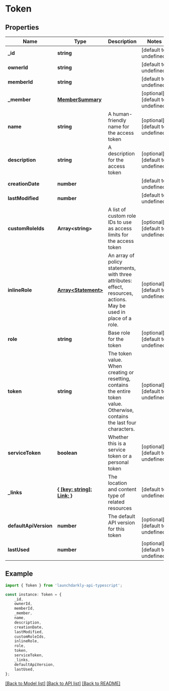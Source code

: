 # Token


## Properties

Name | Type | Description | Notes
------------ | ------------- | ------------- | -------------
**_id** | **string** |  | [default to undefined]
**ownerId** | **string** |  | [default to undefined]
**memberId** | **string** |  | [default to undefined]
**_member** | [**MemberSummary**](MemberSummary.md) |  | [optional] [default to undefined]
**name** | **string** | A human-friendly name for the access token | [optional] [default to undefined]
**description** | **string** | A description for the access token | [optional] [default to undefined]
**creationDate** | **number** |  | [default to undefined]
**lastModified** | **number** |  | [default to undefined]
**customRoleIds** | **Array&lt;string&gt;** | A list of custom role IDs to use as access limits for the access token | [optional] [default to undefined]
**inlineRole** | [**Array&lt;Statement&gt;**](Statement.md) | An array of policy statements, with three attributes: effect, resources, actions. May be used in place of a role. | [optional] [default to undefined]
**role** | **string** | Base role for the token | [optional] [default to undefined]
**token** | **string** | The token value. When creating or resetting, contains the entire token value. Otherwise, contains the last four characters. | [optional] [default to undefined]
**serviceToken** | **boolean** | Whether this is a service token or a personal token | [optional] [default to undefined]
**_links** | [**{ [key: string]: Link; }**](Link.md) | The location and content type of related resources | [default to undefined]
**defaultApiVersion** | **number** | The default API version for this token | [optional] [default to undefined]
**lastUsed** | **number** |  | [optional] [default to undefined]

## Example

```typescript
import { Token } from 'launchdarkly-api-typescript';

const instance: Token = {
    _id,
    ownerId,
    memberId,
    _member,
    name,
    description,
    creationDate,
    lastModified,
    customRoleIds,
    inlineRole,
    role,
    token,
    serviceToken,
    _links,
    defaultApiVersion,
    lastUsed,
};
```

[[Back to Model list]](../README.md#documentation-for-models) [[Back to API list]](../README.md#documentation-for-api-endpoints) [[Back to README]](../README.md)
